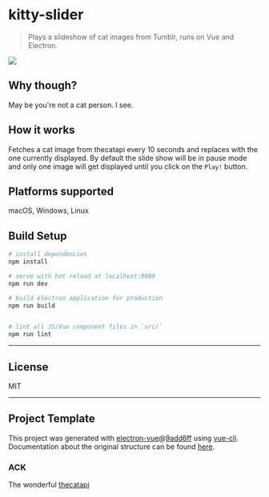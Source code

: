# kitty-slider

> Plays a slideshow of cat images from Tumblr, runs on Vue and Electron.

<img src="https://9q0aew.bn.files.1drv.com/y4m2H_eBobNATNUAlrhWnFOyvQQxG_AxM3QT8tXWR9Z3EetmPtGRknaqvEFhbmD4dlAH_q_onVekMr2TZAHq6-dVbrRUcH1Pc_IICB87ApI_SW7vf9hmCakM9-Rhlua4gkcIartpEqZ5ofFjn90nrHVuWsw2U8yD2HqaJ3FfPG77EZoUWJw6CH8U75GNV28pXT6?width=1174&height=1044&cropmode=none"/>


## Why though?
May be you're not a cat person. I see.

## How it works
Fetches a cat image from thecatapi every 10 seconds and replaces with the one currently displayed.
By default the slide show will be in pause mode and only one image will get displayed until you click on
the `Play!` button. 


## Platforms supported
macOS, Windows, Linux


## Build Setup

``` bash
# install dependencies
npm install

# serve with hot reload at localhost:9080
npm run dev

# build electron application for production
npm run build


# lint all JS/Vue component files in `src/`
npm run lint

```

---
## License
MIT

---
## Project Template
This project was generated with [electron-vue](https://github.com/SimulatedGREG/electron-vue)@[9add6ff](https://github.com/SimulatedGREG/electron-vue/tree/9add6ff4d47eaf8fb9f04efd0aca7be4dc6fb69d) using [vue-cli](https://github.com/vuejs/vue-cli). Documentation about the original structure can be found [here](https://simulatedgreg.gitbooks.io/electron-vue/content/index.html).

### ACK
The wonderful [thecatapi](https://thecatapi.com/)

